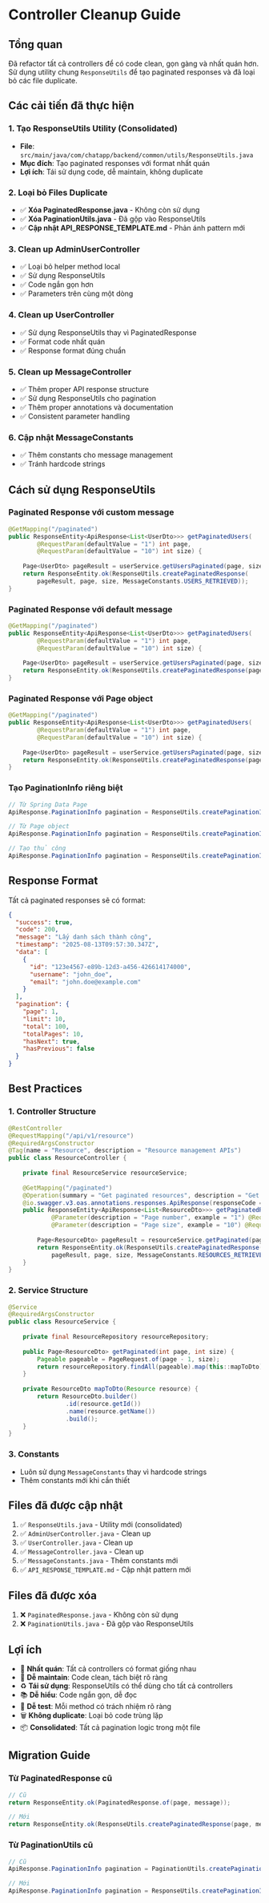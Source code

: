# Controller Cleanup Guide

## Tổng quan

Đã refactor tất cả controllers để có code clean, gọn gàng và nhất quán hơn. Sử dụng utility chung `ResponseUtils` để tạo paginated responses và đã loại bỏ các file duplicate.

## Các cải tiến đã thực hiện

### 1. **Tạo ResponseUtils Utility (Consolidated)**
- **File**: `src/main/java/com/chatapp/backend/common/utils/ResponseUtils.java`
- **Mục đích**: Tạo paginated responses với format nhất quán
- **Lợi ích**: Tái sử dụng code, dễ maintain, không duplicate

### 2. **Loại bỏ Files Duplicate**
- ✅ **Xóa PaginatedResponse.java** - Không còn sử dụng
- ✅ **Xóa PaginationUtils.java** - Đã gộp vào ResponseUtils
- ✅ **Cập nhật API_RESPONSE_TEMPLATE.md** - Phản ánh pattern mới

### 3. **Clean up AdminUserController**
- ✅ Loại bỏ helper method local
- ✅ Sử dụng ResponseUtils
- ✅ Code ngắn gọn hơn
- ✅ Parameters trên cùng một dòng

### 4. **Clean up UserController**
- ✅ Sử dụng ResponseUtils thay vì PaginatedResponse
- ✅ Format code nhất quán
- ✅ Response format đúng chuẩn

### 5. **Clean up MessageController**
- ✅ Thêm proper API response structure
- ✅ Sử dụng ResponseUtils cho pagination
- ✅ Thêm proper annotations và documentation
- ✅ Consistent parameter handling

### 6. **Cập nhật MessageConstants**
- ✅ Thêm constants cho message management
- ✅ Tránh hardcode strings

## Cách sử dụng ResponseUtils

### Paginated Response với custom message
```java
@GetMapping("/paginated")
public ResponseEntity<ApiResponse<List<UserDto>>> getPaginatedUsers(
        @RequestParam(defaultValue = "1") int page,
        @RequestParam(defaultValue = "10") int size) {
    
    Page<UserDto> pageResult = userService.getUsersPaginated(page, size);
    return ResponseEntity.ok(ResponseUtils.createPaginatedResponse(
        pageResult, page, size, MessageConstants.USERS_RETRIEVED));
}
```

### Paginated Response với default message
```java
@GetMapping("/paginated")
public ResponseEntity<ApiResponse<List<UserDto>>> getPaginatedUsers(
        @RequestParam(defaultValue = "1") int page,
        @RequestParam(defaultValue = "10") int size) {
    
    Page<UserDto> pageResult = userService.getUsersPaginated(page, size);
    return ResponseEntity.ok(ResponseUtils.createPaginatedResponse(pageResult, page, size));
}
```

### Paginated Response với Page object
```java
@GetMapping("/paginated")
public ResponseEntity<ApiResponse<List<UserDto>>> getPaginatedUsers(
        @RequestParam(defaultValue = "1") int page,
        @RequestParam(defaultValue = "10") int size) {
    
    Page<UserDto> pageResult = userService.getUsersPaginated(page, size);
    return ResponseEntity.ok(ResponseUtils.createPaginatedResponse(pageResult, "Custom message"));
}
```

### Tạo PaginationInfo riêng biệt
```java
// Từ Spring Data Page
ApiResponse.PaginationInfo pagination = ResponseUtils.createPaginationInfo(page, currentPage, pageSize);

// Từ Page object
ApiResponse.PaginationInfo pagination = ResponseUtils.createPaginationInfo(page);

// Tạo thủ công
ApiResponse.PaginationInfo pagination = ResponseUtils.createPaginationInfo(page, limit, total);
```

## Response Format

Tất cả paginated responses sẽ có format:
```json
{
  "success": true,
  "code": 200,
  "message": "Lấy danh sách thành công",
  "timestamp": "2025-08-13T09:57:30.347Z",
  "data": [
    {
      "id": "123e4567-e89b-12d3-a456-426614174000",
      "username": "john_doe",
      "email": "john.doe@example.com"
    }
  ],
  "pagination": {
    "page": 1,
    "limit": 10,
    "total": 100,
    "totalPages": 10,
    "hasNext": true,
    "hasPrevious": false
  }
}
```

## Best Practices

### 1. **Controller Structure**
```java
@RestController
@RequestMapping("/api/v1/resource")
@RequiredArgsConstructor
@Tag(name = "Resource", description = "Resource management APIs")
public class ResourceController {
    
    private final ResourceService resourceService;
    
    @GetMapping("/paginated")
    @Operation(summary = "Get paginated resources", description = "Get paginated list of resources")
    @io.swagger.v3.oas.annotations.responses.ApiResponse(responseCode = "200", description = "Success")
    public ResponseEntity<ApiResponse<List<ResourceDto>>> getPaginatedResources(
            @Parameter(description = "Page number", example = "1") @RequestParam(defaultValue = "1") int page,
            @Parameter(description = "Page size", example = "10") @RequestParam(defaultValue = "10") int size) {
        
        Page<ResourceDto> pageResult = resourceService.getPaginated(page, size);
        return ResponseEntity.ok(ResponseUtils.createPaginatedResponse(
            pageResult, page, size, MessageConstants.RESOURCES_RETRIEVED));
    }
}
```

### 2. **Service Structure**
```java
@Service
@RequiredArgsConstructor
public class ResourceService {
    
    private final ResourceRepository resourceRepository;
    
    public Page<ResourceDto> getPaginated(int page, int size) {
        Pageable pageable = PageRequest.of(page - 1, size);
        return resourceRepository.findAll(pageable).map(this::mapToDto);
    }
    
    private ResourceDto mapToDto(Resource resource) {
        return ResourceDto.builder()
                .id(resource.getId())
                .name(resource.getName())
                .build();
    }
}
```

### 3. **Constants**
- Luôn sử dụng `MessageConstants` thay vì hardcode strings
- Thêm constants mới khi cần thiết

## Files đã được cập nhật

1. ✅ `ResponseUtils.java` - Utility mới (consolidated)
2. ✅ `AdminUserController.java` - Clean up
3. ✅ `UserController.java` - Clean up  
4. ✅ `MessageController.java` - Clean up
5. ✅ `MessageConstants.java` - Thêm constants mới
6. ✅ `API_RESPONSE_TEMPLATE.md` - Cập nhật pattern mới

## Files đã được xóa

1. ❌ `PaginatedResponse.java` - Không còn sử dụng
2. ❌ `PaginationUtils.java` - Đã gộp vào ResponseUtils

## Lợi ích

- 🎯 **Nhất quán**: Tất cả controllers có format giống nhau
- 🔧 **Dễ maintain**: Code clean, tách biệt rõ ràng
- ♻️ **Tái sử dụng**: ResponseUtils có thể dùng cho tất cả controllers
- 📚 **Dễ hiểu**: Code ngắn gọn, dễ đọc
- 🧪 **Dễ test**: Mỗi method có trách nhiệm rõ ràng
- 🗑️ **Không duplicate**: Loại bỏ code trùng lặp
- 📦 **Consolidated**: Tất cả pagination logic trong một file

## Migration Guide

### Từ PaginatedResponse cũ
```java
// Cũ
return ResponseEntity.ok(PaginatedResponse.of(page, message));

// Mới
return ResponseEntity.ok(ResponseUtils.createPaginatedResponse(page, message));
```

### Từ PaginationUtils cũ
```java
// Cũ
ApiResponse.PaginationInfo pagination = PaginationUtils.createPaginationInfo(page);

// Mới
ApiResponse.PaginationInfo pagination = ResponseUtils.createPaginationInfo(page);
```
